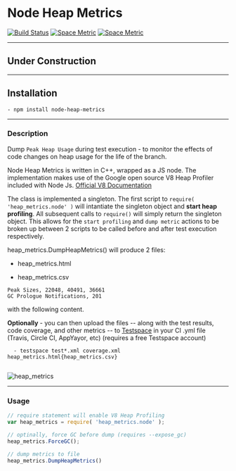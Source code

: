 # Node Heap Metrics

[![Build Status](https://travis-ci.org/rjhowell44/node-heap-metrics.svg?branch=master)](https://travis-ci.org/rjhowell44/node-heap-metrics)
[![Space Metric](http://robert.stridespace.com/spaces/2652/metrics/3231/badge?token=6ca6adddd90184c574387d838e1330ee664fb65b)](http://robert.stridespace.com/spaces/2652/schema/Node-6/Metrics/heap-metrics.md "Node-6 Peak Heap Metrics")
[![Space Metric](http://robert.stridespace.com/spaces/2652/metrics/3232/badge?token=de0d6fe4ad59572dcf429918f1080cbe446aca3c)](http://robert.stridespace.com/spaces/2652/schema/Node-6/Metrics/heap-metrics.md "GC Prologue Notifications")

---
## Under Construction

---
## Installation

```
- npm install node-heap-metrics

```


---
### Description
Dump `Peak Heap Usage` during test execution - to monitor the effects of code changes on heap usage for the life of the branch. 

Node Heap Metrics is written in C++, wrapped as a JS node. The implementation makes use of the Google open source V8 Heap Profiler included with Node Js.  [Official V8 Documentation](https://v8docs.nodesource.com/)

The class is implemented a singleton. The first script to `require( 'heap_metrics.node' )` will intantiate the singleton object and **start heap profiling**. All subsequent calls to `require()` will simply return the singleton object. 
This allows for the `start profiling` and `dump metric` actions to be broken up between 2 scripts to be called before and after test execution respectively.

heap_metrics.DumpHeapMetrics() will produce 2 files:
 * heap_metrics.html 
  
 
 * heap_metrics.csv
```
Peak Sizes, 22048, 40491, 36661
GC Prologue Notifications, 201
```

with the following content.
 
**Optionally** - you can then upload the files -- along with the test results, code coverage, and other metrics -- to [Testspace](www.testspace.com) in your CI .yml file (Travis, Circle CI, AppYayor, etc) 
(requires a free Testspace account)

```
  - testspace test*.xml coverage.xml heap_metrics.html{heap_metrics.csv}
  
```

![heap_metrics](https://github.com/rjhowell44/node-heap-metrics/blob/master/images/heap-usage-vs-gc-events.png)

---
### Usage


```javascript
// require statement will enable V8 Heap Profiling
var heap_metrics = require( 'heap_metrics.node' );

// optinally, force GC before dump (requires --expose_gc)
heap_metrics.ForceGC();

// dump metrics to file
heap_metrics.DumpHeapMetrics()
```
